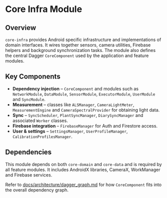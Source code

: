 # Core Infra Module

## Overview
`core-infra` provides Android specific infrastructure and implementations of domain interfaces. It wires together sensors, camera utilities, Firebase helpers and background synchronization tasks. The module also defines the central Dagger `CoreComponent` used by the application and feature modules.

## Key Components
- **Dependency injection** – `CoreComponent` and modules such as `NetworkModule`, `DataModule`, `SensorModule`, `ExecutorModule`, `UserModule` and `SyncModule`.
- **Measurement** – classes like `ALSManager`, `CameraLightMeter`, `MeasurementEngine` and `CameraSpectralProvider` for obtaining light data.
- **Sync** – `SyncScheduler`, `PlantSyncManager`, `DiarySyncManager` and associated `Worker` classes.
- **Firebase integration** – `FirebaseManager` for Auth and Firestore access.
- **User & settings** – `SettingsManager`, `UserProfileManager`, `CalibrationProfilesManager`.

## Dependencies
This module depends on both `core-domain` and `core-data` and is required by all feature modules. It includes AndroidX libraries, CameraX, WorkManager and Firebase services.

Refer to [docs/architecture/dagger_graph.md](../docs/architecture/dagger_graph.md) for how `CoreComponent` fits into the overall dependency graph.

